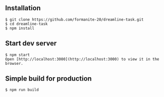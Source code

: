 
## Installation
    $ git clone https://github.com/formanite-20/dreamline-task.git
    $ cd dreamline-task
    $ npm install

## Start dev server
    $ npm start
    Open [http://localhost:3000](http://localhost:3000) to view it in the browser.

## Simple build for production
    $ npm run build

